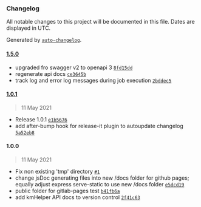 ### Changelog

All notable changes to this project will be documented in this file. Dates are displayed in UTC.

Generated by [`auto-changelog`](https://github.com/CookPete/auto-changelog).

#### [1.5.0](https://github.com/KomMonitor/processing-engine/compare/1.0.1...1.5.0)

- upgraded fro swagger v2 to openapi 3 [`8fd15dd`](https://github.com/KomMonitor/processing-engine/commit/8fd15dd353d65b20b9103ecef914ffae18305a32)
- regenerate api docs [`ce3645b`](https://github.com/KomMonitor/processing-engine/commit/ce3645bf3447aca68cc2e67e1465929681e9707f)
- track log and error log messages during job execution [`2bddec5`](https://github.com/KomMonitor/processing-engine/commit/2bddec5f3e1acc80883cb9762113124adafa97de)

#### [1.0.1](https://github.com/KomMonitor/processing-engine/compare/1.0.0...1.0.1)

> 11 May 2021

- Release 1.0.1 [`e1b5676`](https://github.com/KomMonitor/processing-engine/commit/e1b5676a3df22ef8423fa7ee79586743f5076a31)
- add after-bump hook for release-it plugin to autoupdate changelog [`5a52eb8`](https://github.com/KomMonitor/processing-engine/commit/5a52eb8199ac5f374daa883c81f1a2897d642f23)

#### 1.0.0

> 11 May 2021

- Fix non existing 'tmp' directory [`#1`](https://github.com/KomMonitor/processing-engine/pull/1)
- change jsDoc generating files into new /docs folder for github pages; equally adjust express serve-static to use new /docs folder [`e5dcd19`](https://github.com/KomMonitor/processing-engine/commit/e5dcd19ddec4d28b5c49cda37f7a4b9033793c1e)
- public folder for gitlab-pages test [`b41fb6a`](https://github.com/KomMonitor/processing-engine/commit/b41fb6a86702f2b5e871bf7a0ebdb2fad2e666a2)
- add kmHelper API docs to version control [`2f41c63`](https://github.com/KomMonitor/processing-engine/commit/2f41c63c10ac248d04e612abf31420706c095dab)
